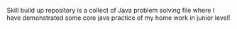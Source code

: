 
Skill build up repository is a collect of Java problem solving file where I have demonstrated some core java practice of my home work in junior level!
